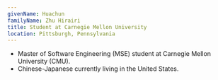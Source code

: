 ```yaml
---
givenName: Huachun
familyName: Zhu Hirairi
title: Student at Carnegie Mellon University
location: Pittsburgh, Pennsylvania
---
```


* Master of Software Engineering (MSE) student at Carnegie Mellon University (CMU). 
* Chinese-Japanese currently living in the United States.